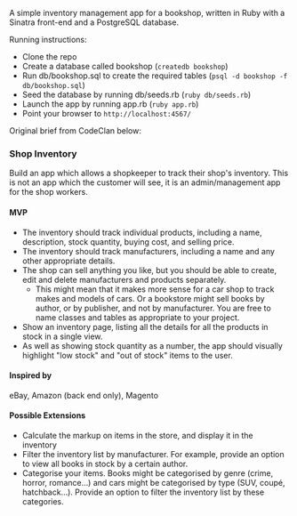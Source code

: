 A simple inventory management app for a bookshop, written in Ruby with a Sinatra front-end and a PostgreSQL database.

Running instructions:
* Clone the repo
* Create a database called bookshop (`createdb bookshop`)
* Run db/bookshop.sql to create the required tables (`psql -d bookshop -f db/bookshop.sql`)
* Seed the database by running db/seeds.rb (`ruby db/seeds.rb`)
* Launch the app by running app.rb (`ruby app.rb`)
* Point your browser to `http://localhost:4567/`

Original brief from CodeClan below:

### Shop Inventory

Build an app which allows a shopkeeper to track their shop's inventory. This is not an app which the customer will see, it is an admin/management app for the shop workers.

#### MVP

* The inventory should track individual products, including a name, description, stock quantity, buying cost, and selling price.
* The inventory should track manufacturers, including a name and any other appropriate details.
* The shop can sell anything you like, but you should be able to create, edit and delete manufacturers and products separately.
  * This might mean that it makes more sense for a car shop to track makes and models of cars. Or a bookstore might sell books by author, or by publisher, and not by manufacturer. You are free to name classes and tables as appropriate to your project.
* Show an inventory page, listing all the details for all the products in stock in a single view.
* As well as showing stock quantity as a number, the app should visually highlight "low stock" and "out of stock" items to the user.

#### Inspired by

eBay, Amazon (back end only), Magento

#### Possible Extensions

* Calculate the markup on items in the store, and display it in the inventory
* Filter the inventory list by manufacturer. For example, provide an option to view all books in stock by a certain author.
* Categorise your items. Books might be categorised by genre (crime, horror, romance...) and cars might be categorised by type (SUV, coupé, hatchback...). Provide an option to filter the inventory list by these categories.